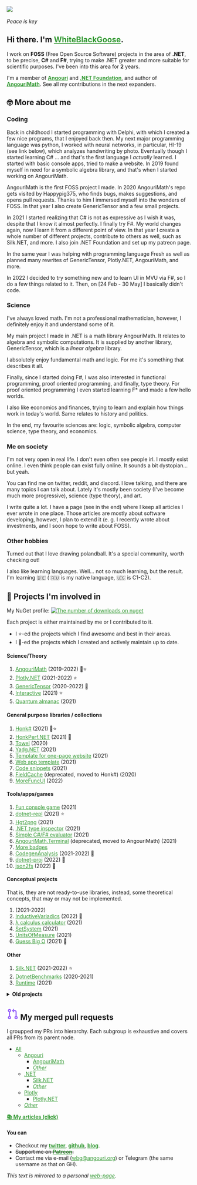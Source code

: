 <!--this comment is auto-replaced on deployment-->
<!--styles-->

<img src="https://user-images.githubusercontent.com/31178401/133685389-f1126fc5-d278-4f99-9adb-3d98120f2e8c.jpeg" class="light-only">
<img src="https://user-images.githubusercontent.com/31178401/135977941-f15f2ca1-dc29-46e1-93ef-929ee0467f00.jpg" class="dark-only">

*Peace is key*

## Hi there. I'm [**WhiteBlackGoose**](https://github.com/WhiteBlackGoose).

I work on **FOSS** (Free Open Source Software) projects in the area of **.NET**, to be precise, **C#** and **F#**, trying to make .NET greater and more suitable for scientific purposes. I've been into this area for **2** years.

I'm a member of <a href="https://angouri.org">**Angouri**</a> and <a href="http://dotnetfoundation.org">**.NET Foundation**</a>, and author of [**AngouriMath**](http://github.com/asc-community/AngouriMath). See all my contributions in the next expanders.

<!--QuackQuack-->

<h2>🤓 More about me</h2>
  
### Coding

Back in childhood I started programming with Delphi, with which I created a few nice programs, that I enjoyed back then. My next major programming language was python, I worked with neural networks, in particular, HI-19 (see link below), which analyzes handwriting by photo. Eventually though I started learning C# ... and that's the first language I *actually* learned. I started with basic console apps, tried to make a website. In 2019 found myself in need for a symbolic algebra library, and that's when I started working on AngouriMath.
  
AngouriMath is the first FOSS project I made. In 2020 AngouriMath's repo gets visited by Happypig375, who finds bugs, makes suggestions, and opens pull requests. Thanks to him I immersed myself into the wonders of FOSS. In that year I also create GenericTensor and a few small projects.
  
In 2021 I started realizing that C# is not as expressive as I wish it was, despite that I know it almost perfectly. I finally try F#. My world changes again, now I learn it from a different point of view. In that year I create a whole number of different projects, contribute to others as well, such as Silk.NET, and more. I also join .NET Foundation and set up my patreon page.
  
In the same year I was helping with programming language Fresh as well as planned many rewrites of GenericTensor, Plotly.NET, AngouriMath, and more.

In 2022 I decided to try something new and to learn UI in MVU via F#, so I do a few things related to it. Then, on [24 Feb - 30 May] I basically didn't code.
  
### Science

I've always loved math. I'm not a professional mathematician, however, I definitely enjoy it and understand some of it.

My main project I made in .NET is a math library AngouriMath. It relates to algebra and symbolic computations. It is supplied by another library, GenericTensor, which is a *linear algebra* library.

I absolutely enjoy fundamental math and logic. For me it's something that describes it all.

Finally, since I started doing F#, I was also interested in functional programming, proof oriented programming, and finally, type theory. For proof oriented programming I even started learning F* and made a few hello worlds.

I also like economics and finances, trying to learn and explain how things work in today's world. Same relates to history and politics.

In the end, my favourite sciences are: logic, symbolic algebra, computer science, type theory, and economics.

### Me on society

I'm not very open in real life. I don't even often see people irl. I mostly exist online. I even think people can exist fully online. It sounds a bit dystopian... but yeah.

You can find me on twitter, reddit, and discord. I love talking, and there are many topics I can talk about. Lately it's mostly been society (I've become much more progressive), science (type theory), and art.

I write quite a lot. I have a page (see in the end) where I keep all articles I ever wrote in one place. Those articles are mostly about software developing, however, I plan to extend it (e. g. I recently wrote about investments, and I soon hope to write about FOSS).

### Other hobbies

Turned out that I love drawing polandball. It's a special community, worth checking out!

I also like learning languages. Well... not so much learning, but the result. I'm learning :de: ( :ru: is my native language, :us: is C1-C2). 
  
  <!--Quack-->

<!--QuackQuack-->

<h2>🧪 Projects I'm involved in</h2>

My NuGet profile: [![The number of downloads on nuget](https://img.shields.io/badge/dynamic/json?url=https%3A//morebadges.tk/%3fbadge=nugetdownloads%26user%3dWhiteBlackGoose&query=Short&label=NuGet&logo=nuget&color=lightblue)](https://www.nuget.org/profiles/WhiteBlackGoose)
  
Each project is either maintained by me or I contributed to it.
  
- I ⭐-ed the projects which I find awesome and best in their areas.
- I 🦆-ed the projects which I created and actively maintain up to date.

#### Science/Theory
  
1. <a href="https://am.angouri.org">AngouriMath</a> (2019-2022) 🦆⭐
1. <a href="https://github.com/plotly/Plotly.NET">Plotly.NET</a> (2021-2022) ⭐
1. <a href="https://github.com/asc-community/GenericTensor">GenericTensor</a> (2020-2022) 🦆
1. <a href="https://github.com/dotnet/interactive">Interactive</a> (2021) ⭐
1. <a href="https://github.com/WhiteBlackGoose/QuantumComputingMatrices">Quantum almanac</a> (2021)
  
#### General purpose libraries / collections
1. <a href="https://github.com/WhiteBlackGoose/HonkSharp">Honk#</a> (2021) 🦆⭐
1. <a href="https://github.com/WhiteBlackGoose/HonkPerf.NET">HonkPerf.NET</a> (2021) 🦆
1. <a href="https://github.com/ZacharyPatten/Towel">Towel</a> (2020)
1. <a href="https://github.com/WhiteBlackGoose/Yadg.NET">Yadg.NET</a> (2021)
1. <a href="https://github.com/WhiteBlackGoose/MinimalismSinglePageWebsiteTemplate">Template for one-page website</a> (2021)
1. <a href="https://github.com/WhiteBlackGoose/WebAppMinimalTemplate">Web app template</a> (2021)
1. <a href="https://github.com/WhiteBlackGoose/UsefulCodeSnippets">Code snippets</a> (2021)
1. <a href="https://github.com/WhiteBlackGoose/FieldCache">FieldCache</a> (deprecated, moved to Honk#) (2020)
1. <a href="https://github.com/WhiteBlackGoose/MoreFuncUI">MoreFuncUI</a> (2022)
  
#### Tools/apps/games
1. <a href="https://github.com/WhiteBlackGoose/FunConsoleGame">Fun console game</a> (2021)
1. <a href="https://github.com/jonsequitur/dotnet-repl">dotnet-repl</a> (2021) ⭐
1. <a href="https://github.com/WhiteBlackGoose/hgt2png">Hgt2png</a> (2021)
1. <a href="https://whiteblackgoose.github.io/TypeInfo/">.NET type inspector</a> (2021)
1. <a href="https://github.com/WhiteBlackGoose/NaiveCSharpFSharpEval">Simple C#/F# evaluator</a> (2021)
1. <a href="https://github.com/WhiteBlackGoose/AngouriMath.Terminal">AngouriMath.Terminal</a> (deprecated, moved to AngouriMath) (2021)
1. <a href="https://github.com/WhiteBlackGoose/MoreBadges">More badges</a>
1. <a href="https://github.com/WhiteBlackGoose/CodegenAnalysis">CodegenAnalysis</a> (2021-2022) 🦆
1. <a href="https://github.com/WhiteBlackGoose/dotnet-proj">dotnet-proj</a> (2022) 🦆
1. <a href="https://github.com/WhiteBlackGoose/json2fs">json2fs</a> (2022) 🦆

#### Conceptual projects
That is, they are not ready-to-use libraries, instead, some theoretical concepts, that may or may not be implemented.
1. <a href="https://github.com/LanguageDev/Fresh-Language-suggestions"></a> (2021-2022)
1. <a href="https://github.com/WhiteBlackGoose/InductiveVariadics">InductiveVariadics</a> (2022) 🦆
1. <a href="https://github.com/WhiteBlackGoose/LambdaCalculusFSharp">λ calculus calculator</a> (2021)
1. <a href="https://github.com/WhiteBlackGoose/SetSystem">SetSystem</a> (2021)
1. <a href="https://github.com/WhiteBlackGoose/UnitsOfMeasure">UnitsOfMeasure</a> (2021)
1. <a href="https://github.com/WhiteBlackGoose/GuessBigO">Guess Big O</a> (2021) 🦆
  
#### Other  
1. <a href="https://github.com/dotnet/Silk.NET">Silk.NET</a> (2021-2022) ⭐
1. <a href="https://github.com/asc-community/dotnet-benchmarks">DotnetBenchmarks</a> (2020-2021)
1. <a href="https://github.com/dotnet/runtime">Runtime</a> (2021)
  
<details ><summary><strong>Old projects</strong></summary><p>

<ul>
  <li>
<a href="https://github.com/WhiteBlackGoose/HI19">HI19 handwriting recognition system</a> (2018-2019)
  </li>
  <li>
<a href="https://github.com/WhiteBlackGoose/LogicSchemeEmulator">Logic Scheme Emulator</a> (2017)
  </li>
  <li>
<a href="https://github.com/WhiteBlackGoose/GunsVsMonsters">Guns vs Monsters</a> (2016)
  </li>
  <li>
<a href="https://github.com/WhiteBlackGoose/leostudio">Leo Studio</a> (2016)
  </li>
  <li>
<a href="https://github.com/WhiteBlackGoose/BounceMan">BounceMan</a> (2015)
  </li>
  <li>
<a href="https://github.com/WhiteBlackGoose/MyProgram">MyProgram</a> (2014)
  </li>
</ul>
  
</p></details >
  
<!--Quack-->

<!--QuackQuack-->

<h2><img src="./media/merged-pr.svg"> My merged pull requests</h2>
  
I groupped my PRs into hierarchy. Each subgroup is exhaustive and covers all PRs from its parent node.
  
- [All](https://github.com/search?o=desc&q=is%3Aclosed+is%3Apull-request+author%3AWhiteBlackGoose+archived%3Afalse+is%3Amerged&s=updated&type=Issues) 
  - [Angouri](https://github.com/search?o=desc&q=is%3Aclosed+is%3Apull-request+author%3AWhiteBlackGoose+archived%3Afalse+is%3Amerged+org%3Aasc-community&s=updated&type=Issues)
    - [AngouriMath](https://github.com/search?o=desc&q=is%3Aclosed+is%3Apull-request+author%3AWhiteBlackGoose+archived%3Afalse+is%3Amerged+repo%3Aasc-community%2FAngouriMath&s=updated&type=Issues)
    - [*Other*](https://github.com/search?o=desc&q=is%3Aclosed+is%3Apull-request+author%3AWhiteBlackGoose+archived%3Afalse+is%3Amerged+-repo%3Aasc-community%2FAngouriMath+org%3Aasc-community&s=updated&type=Issues)
  - [.NET](https://github.com/search?o=desc&q=is%3Aclosed+is%3Apull-request+author%3AWhiteBlackGoose+archived%3Afalse+is%3Amerged+org%3Adotnet&s=updated&type=Issues)
    - [Silk.NET](https://github.com/search?o=desc&q=is%3Aclosed+is%3Apull-request+author%3AWhiteBlackGoose+archived%3Afalse+is%3Amerged+repo%3Adotnet%2FSilk.NET&s=updated&type=Issues)
    - [*Other*](https://github.com/search?o=desc&q=is%3Aclosed+is%3Apull-request+author%3AWhiteBlackGoose+archived%3Afalse+is%3Amerged+-repo%3Adotnet%2FSilk.NET+org%3Adotnet&s=updated&type=Issues)
  - [Plotly](https://github.com/search?o=desc&q=is%3Aclosed+is%3Apull-request+author%3AWhiteBlackGoose+archived%3Afalse+is%3Amerged+org%3Aplotly&s=updated&type=Issues)
    - [Plotly.NET](https://github.com/search?o=desc&q=is%3Aclosed+is%3Apull-request+author%3AWhiteBlackGoose+archived%3Afalse+is%3Amerged+org%3Aplotly+repo%3Aplotly%2FPlotly.NET&s=updated&type=Issues)
  - [*Other*](https://github.com/search?o=desc&q=is%3Aclosed+is%3Apull-request+author%3AWhiteBlackGoose+archived%3Afalse+is%3Amerged+-org%3Aasc-community+-org%3Adotnet+-org%3Aplotly&s=updated&type=Issues)
  
<!--Quack-->

<!--QuackQuack-->

<a href="https://wbg.angouri.org/blog"><strong>📚 My articles (click)</strong></a>

<!--QuackQuack-->

#### You can
- Checkout my [**twitter**](https://twitter.com/WhiteBlackGoose), [**github**](https://github.com/WhiteBlackGoose), [**blog**](https://wbg.angouri.org/blog).
- ~~Support me on <a href="https://patreon.com/WhiteBlackGoose">**Patreon**</a>.~~
- Contact me via e-mail (wbg@angouri.org) or Telegram (the same username as that on GH).

*This text is mirrored to a personal [web-page](https://wbg.angouri.org).*
<style>
@media (prefers-color-scheme: dark) {
  a {
    color: #63C963;
  }
  .markdown-body img {
    background: none;
  }
  body {
    background: #26292F;
    color: lightgray;
  }
  
  .light-only {
    display: none;
  }
}

  
@media (prefers-color-scheme: light) { 
  a {
    color: #339933;
  }
  
  .dark-only {
    display: none;
  }
}
</style>
